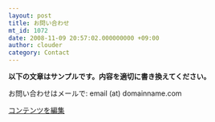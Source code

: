 ```yaml
---
layout: post
title: お問い合わせ
mt_id: 1072
date: 2008-11-09 20:57:02.000000000 +09:00
author: clouder
category: Contact
---
```

<p><strong>以下の文章はサンプルです。内容を適切に書き換えてください。</strong></p>
<p>お問い合わせはメールで: email (at) domainname.com</p>

<!-- 以下のリンクは削除してください。 -->
<p class="admin-edit-link">
<a href="#" onclick="location.href=adminurl + '?__mode=view&_type=page&id=' + page_id + '&blog_id=' + blog_id; return false">コンテンツを編集</a>
</p>
